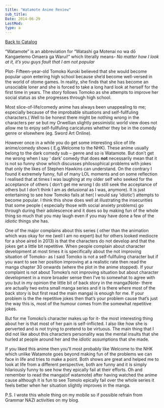 ```yaml
---
title: "Watamote Anime Review"
sub_title:
Date: 2014-06-29
LastMod:
type: a
---
```


[Back to Catalog](/)

“Watamote” is an abbreviation for “Watashi ga Motenai no wa dō Kangaetemo Omaera ga Warui!” which literally means- _No matter how I look at it, it’s you guys fault that I am not popular_

Plot- Fifteen-year-old Tomoko Kuroki believed that she would become popular upon entering high school because she’d become well-versed in the world of otome games. In reality, she finds that she has become an unsociable loner and she is forced to take a long hard look at herself for the first time in years. The story follows Tomoko as she attempts to improve her social status as she progresses through high school.

Most slice-of-life/comedy anime has always been unappealing to me; especially because of the improbable situations and self-fullfuling characters.( Well to be honest there might be nothing wrong in the characters per se but my Orwellian slightly pessimistic world view does not allow me to enjoy self-fullfuling caricatures whether they be in the comedy genre or elsewhere (eg. Sword Art Online).

However once in a while you do get some interesting slice of life anime/comedy shows ( E.g.Welcome to the NHK). These anime usually belong to the dark comedy sub – genre and so is Watamote. But don’t get me wrong when I say ‘ dark’ comedy that does **not** necessarily mean that it is not so funny show which discusses philosophical problems with jokes that only the likes of Stephen Hawkins can understand. On the contrary I found it extremely funny, full of many LOL moments and on some reflection I realised that at times I was laughing at my older self who seeked for the acceptance of others ( don’t get me wrong I do still seek the acceptance of others but I don’t think I am as delusional as I was, anymore). It is just entertaining to see how Tomoko fails at her( I would say ‘idiotic’) attempts to become popular. I think this show does well at illustrating the insecurities that some people ( especially those with social anxiety problems) go through during their adolescence and it does so by making fun of the whole thing so much that you may laugh even if you may have done a few of the _idiotic_ things she has.

One of the major complains about this series ( other than the animation which was okay for me (well I am no expert) but for others looked mediocre for a shoe aired in 2013) is that the characters do not develop and that the jokes get a little bit repetitive. When people complain about character development at most times it is specifically about the not improving situation of Tomoko- as I said Tomoko is not a self-fullfuling character but if you want to see her position improving at a realistic rate then read the manga chapter 30 onwards (where the plot in the anime stopped). If your complaint is not about Tomoko’s not improving situation but about character development in a more broader sense then I’ve to somewhat to agree with you but in my opinion the little bit of back story in the manga(Note- there are actually two extra small manga series and it is there where most of the back story is but first read the main manga) is enough for me. If your problem is the the repetitive jokes then that’s your problem cause that’s just the way this is, most of the humour comes from the somewhat repetitive jokes.

But for me Tomoko’s character makes up for it- the most interesting thing about her is that most of her pain is self-inflicted. I also like how she is perverted and is not trying to pretend to be virtuous. The main thing that I did not like about this characters personality was the mental insults that she hurled at people around her and the _idiotic_ assumptions that she made.

If you liked this anime then you’ll most probably like Welcome to the NHK which unlike Watamote goes beyond making fun of the problems we can face in life and tries to make a point. Both shows are great and helped me to look at life from a different perspective, both are funny and it is simply hilariously funny to see how they epically fail at their efforts. Oh and remember to read the manga(of watamote) after having watched the anime cause although it is fun to see Tomolo epically fail over the whole series it feels better when her situation slightly improves in the manga.

P.S. I wrote this whole thing on my mobile so if possible refrain from Grammar NAZI activities on my blog.
